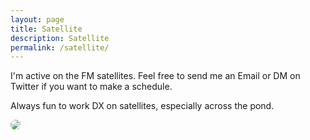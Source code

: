 ```yaml
---
layout: page
title: Satellite
description: Satellite
permalink: /satellite/
---
```

I'm active on the FM satellites. Feel free to send me an Email or DM on Twitter if you want to make a schedule.

Always fun to work DX on satellites, especially across the pond.

<img src="https://s3.amazonaws.com/files.qrz.com/w/ve2hew/sats.jpg" style="border-radius:50%;">